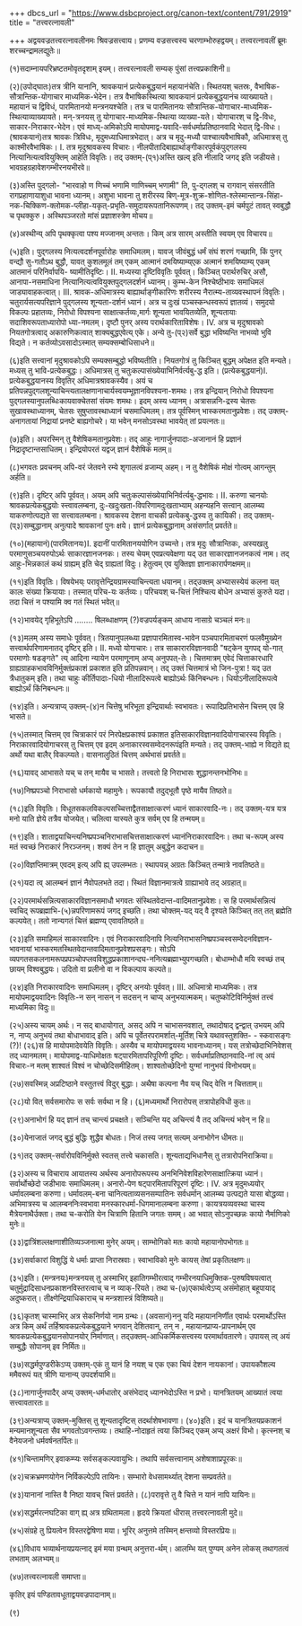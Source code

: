 +++
dbcs_url = "https://www.dsbcproject.org/canon-text/content/791/2919"
title = "तत्त्वरत्नावली"

+++
अद्वयवज्रतत्त्वरत्नावलीनमः श्रिवज्रसत्त्वाय। प्रणम्य वज्रसत्त्वस्य चरणाम्भोरुहद्वयम्। तत्त्वरत्नावलीं ब्रूमः शरच्चन्द्रामलद्युतेः॥

(१)सदाम्नायपरिभ्रष्टतमोवृतदृशाम् इयम्। तत्त्वरत्नावली सम्यक् पुंसां तत्त्वप्रकाशिनी॥

(२)(उपोद्घातः)तत्र त्रीनि यानानि, श्रावकयानं प्रत्येकबुद्धयानं महायानंचेति। स्थितयश् चतस्रः, वैभाषिक-सौत्रान्तिक-योगाचार माध्यमिक-भेदेन। तत्र वैभाषिकस्थित्या श्रावकयानं प्रत्येकबुद्धयानंच व्याख्यायते। महायानं च द्विविधं, पारमितानयो मन्त्रनयश्चेति। तत्र च पारमितानयः सौत्रान्तिक-योगाचार-माध्यमिक-स्थित्याव्याख्यायते। मन्-त्रनयस् तु योगाचार-माध्यमिक-स्थित्या व्याख्या-यते। योगाचारश् च द्वि-विधः, साकार-निराकार-भेदेन। एवं माध्य्-अमिकोऽपि मायोपमाद्व-यवादि-सर्वधर्माप्रतिष्ठानवादि भेदात् द्वि-विधः। (श्रावकयानं)तत्र श्रावकः त्रिविधः, मृदुमध्याधिमात्रभेदात्। अत्र च मृदु-मध्यौ पाश्चात्यवैभाषिकौ, अधिमात्रस् तु काश्मीरवैभाषिकः। I. तत्र मृदुश्रावकस्य विचारः। नीलपीतादिबाह्यार्थाङ्गीकारपूर्वकंपुद्गलस्य नित्यानित्यत्ववियुक्तिम् आहेति विवृतिः। तद् उक्तम्-(प्१)अस्ति खल्व् इति नीलादि जगद् इति जडीयसे। भावग्रहग्रहावेशगम्भीरनयभीरवे॥

(३)अस्ति पुद्गलो- "भारवाहो ण णिच्चं भणामि णाणिच्चम् भणामी" ति, पु-द्गलश् च रागवान् संसरतीति रागप्रहाणायाशुधा भावना ध्यानम्। अशुभा भावना तु शरीरस्य बिण्-मूत्र-शुक्र-शोणित-श्लेस्मान्तान्त्र-सिंहा-नक-चिक्किण-क्लोमक-प्लीहा-यकृत्-प्रभृति-समुदायरूपतानिरूपणम्। तद् उक्तम्-इमं चर्मपुटं तावत् स्वबुद्धौ च पृथक्कुरु। अस्थिपञ्जरतो मांसं प्रज्ञाशस्त्रेण मोचय॥

(४)अस्थीन्य् अपि पृथक्कृत्वा पश्य मज्जानम् अन्ततः। किम् अत्र सारम् अस्तीति स्वयम् एव विचारय॥

(५)इति। पुद्गलस्य नित्यत्वदर्शनपूर्वारोहः समाधिमलम्। यावज् जीवंबुद्धं धर्मं संघं शरणं गच्छामि, किं पुनर् वन्द्यौ सु-गतौऽथ बुद्धौ, यावत् कुशलमूलं तम् एकम् आत्मानं दमयिष्याम्य्एक अत्मानं शमयिष्याम्य् एकम् आतमानं परिनिर्वापयि- ष्यामीतिदृष्टिः। II. मध्यस्या दृष्टिविवृतिः पूर्ववत्। किञ्चित् परार्थरुचिर् असौ, आनापा-नसमाधिना नित्यानित्यत्ववियुक्तपुद्गलदर्शनं ध्यानम्। कुम्भ-केन निश्चेष्ठीभावः समाधिमलं जाड्यावाहकत्वात्। III. श्रावक-अधिमात्रस्य बाह्यार्थाङ्गीकारिणः शरीरस्य नैरात्म्य-ताव्यवस्थापनं विवृतिः। चतुरार्यसत्यपरिज्ञाने पुद्गलस्य शून्यता-दर्शनं ध्यानं। अत्र च दुःखं पञ्चस्कन्धस्वरूपं ज्ञातव्यं। समुदयो विकल्पः प्रहातव्यः, निरोधो विपश्यना साक्षात्कर्तव्यः,मार्गः शून्यता भावयितव्येति, शून्यतायाः सदाशिवरूपताध्यारोपो ध्या-नमलम्। दृष्टौ पुनर् अस्य परार्थकारिताविशेषः। IV. अत्र च मृदुश्रावको नियतगोत्रत्वाद् अकारुणिकत्वात् शाक्यबुद्धएवेत्य् एके। अन्ये तु-(प्२)सर्वे बुद्धा भविष्यन्ति नाभव्यो भुवि विद्यते। न कर्तव्योऽवसादोऽस्मात् सम्यक्सम्बोधिसाधने॥

(६)इति सत्त्वानां मृदुश्रावकोऽपि सम्यक्सम्बुद्धो भविष्यतीति। नियतगोत्रं तु किञ्चित् बुद्धम् अपेक्षत इति मन्यते। मध्यस् तु भावि-प्रत्येकबुद्धः। अधिमात्रस् तु चतुःकल्पासंख्येयाभिनिर्वर्त्यबु-द्ध इति। (प्रत्येकबुद्धयानं)I. प्रत्येकबुद्धयानस्य विवृतिर् अधिमात्रश्रावकस्यैव। अयं च प्रतिपन्नपुद्गलशून्याचिन्त्यतालक्षणानाचार्यस्वयम्भूज्ञानविपश्यना-शमथः। तत्र इन्द्रियान् निरोधो विपश्यना पुद्गलस्यानुपलब्धिःकायवाक्चेतसां संयमः शमथः। इदम् अस्य ध्यानम्। अत्रासन्ननि-द्रस्य चेतसः सुखावस्थाध्यानम्, चेतसः सुषुप्तावस्थाध्यानं चसमाधिमलम्। तत्र पूर्वस्मिन् भास्करमतानुप्रवेशः। तद् उक्तम्-अनागतायां निद्रायां प्रनष्टे बाह्यगोचरे। या भवेन् मनसोऽवस्था भावयेत् तां प्रयत्नतः॥

(७)इति। अपरस्मिन् तु वैशेषिकमतानुप्रवेशः। तद् आहुः नागार्जुनपादाः-अजानानं हि प्रज्ञानं निद्रादृष्टान्तसाधितम्। इन्द्रियोपरतं यद्वज् ज्ञानं वैशेषिकं मतम्॥

(८)भगवतः प्रवचनम् अपि-वरं जेतवने रम्ये शृगालत्वं व्रजाम्य् अहम्। न तु वैशेषिकं मोक्षं गोत्वम् आगन्तुम् अर्हति॥

(९)इति। दृष्टिर् अपि पूर्ववत्। अयम् अपि चतुःकल्पासंख्येयाभिनिर्वर्त्यबु-द्धभावः। II. करुणा चानयोः श्रावकप्रत्येकबुद्धयोः स्त्त्वावलम्बना, दुः-खदुःखता-विपरिणामदुःखताभ्याम् अहन्यहनि सत्त्वान् आलम्ब्य याकरुणोत्पद्यते सा सत्त्वावलम्बना। श्रावकस्य देशना वाचकी प्रत्येकबु-द्धस्य तु कायिकी। तद् उक्तम्-(प्३)सम्बुद्धानाम् अनुत्पादे श्रावकानां पुनः क्षये। ज्ञानं प्रत्येकबुद्धानाम् असंसर्गात् प्रवर्तते॥

(१०)(महायानं)(पारमितानयः)I. इदानीं पारमितानययोगिन उच्यन्ते। तत्र मृदुः सौत्रान्तिकः, अस्यखलु परमाणुसञ्चयरुपोऽर्थः साकारज्ञानजनकः। तस्य चेयम् एवप्रत्यवेक्षणा यद् उत साकारज्ञानजनकत्वं नाम। तद् आहुः-भिन्नकालं कथं ग्राह्यम् इति चेद् ग्राह्यतां विदुः। हेतुत्वम् एव युक्तिज्ञा ज्ञानाकारार्पणक्षमम्॥

(११)इति विवृतिः। विषयेभय्ः परावृत्तेन्द्रियग्रामस्याचिन्त्यता धयानम्। तद्उक्तम् अभ्यासस्येयं कलना यत् कालः संख्या क्रियायाः। तस्मात् परिच-यः कर्तव्यः। परिचयश् च-चित्तं निश्चित्य बोधेन अभ्यासं कुरुते यदा। तदा चित्तं न पश्यामि क्व गतं स्थितं भवेत्॥

(१२)भावयेद् गृहिभूतेऽपि ........ षिलब्धाक्षणम् (?)वज्रपर्यङ्कम् आधाय नासाग्रे चञ्चलं मनः॥

(१३)मलम् अस्य समाधेः पूर्ववत्। त्रितयानुपलब्ध्या प्रज्ञापारमितास्व-भावेन पञ्चपारमिताचरणं फलवैमुख्येन सत्त्वार्थपरिणामनातद् दृष्टिर् इति। II. मध्यो योगाचारः। तत्र साकारारविज्ञानवादी "षट्केन युगपद् यो-गात् परमाणोः षडङ्गते" त्य् आदिना न्यायेन परमाणूनाम् अप्य् अनुपपत्-तेः। चित्तमात्रम् एवेदं चित्ताकारधारि ग्राह्यग्राहकभावविनिर्मुक्तंप्रकाशं प्रकाशत इति प्रतिपन्नवान्। तद् उक्तं चित्तमात्रं भो जिन-पुत्रा ! यद् उत त्रैधातुकम् इति। तथा चाहुः कीर्तिपादाः-धियो नीलादिरूपत्वे बाह्योऽर्थः किंनिबन्धनः। धियोऽनीलादिरूपत्वे बाह्योऽर्थं किंनिबन्धनः॥

(१४)इति। अन्यत्राप्य् उक्तम्-(४)न चित्तेषु भरिभूता इन्द्रियार्थाः स्वभावतः। रूपादिप्रतिभासेन चित्तम् एव हि भासते॥

(१५)तस्मात् चित्तम् एव चित्राकारं परं निरपेक्षप्रकाश्यं प्रकाशत इतिसाकारविज्ञानवादियोगाचारस्य विवृतिः। निराकारवादियोगाचरस् तु चित्तम् एव इदम् अनाकारस्वसम्वेदनरूपंइति मन्यते। तद् उक्तम्-भाह्ये न विद्यते ह्य् अर्थो यथा बालैर् विकल्प्यते। वासनालुठितं चित्तम् अर्थभासं प्रवर्तते॥

(१६)यावद् आभासते यच् च तन् मायैव च भासते। तत्त्वतो हि निराभासः शुद्धानन्तनभोनिभः॥

(१७)निष्प्रपञ्चो निराभासो धर्मकायो महामुनेः। रूपकायौ तदुद्भूतौ पृष्ठे मायैव तिष्ठते॥

(१८)इति विवृतिः। विधूतसकलविकल्पसच्चित्ताद्वैतसाक्षात्करणं ध्यानं साकारवादि-नः। तद् उक्तम्-यत्र यत्र मनो याति ज्ञेये तत्रैव योजयेत्। चलित्वा यास्यते कुत्र सर्वम् एव हि तन्मयम्॥

(१९)इति। शाताद्वयाचिन्त्यनिष्प्रपञ्चनिराभासचित्तसाक्षात्करणं ध्यानंनिराकारवादिनः। तथा च-रूपम् अस्य मतं स्वच्छं निराकारं निरञ्जनम्। शक्यं तेन न हि ज्ञातुम् अबुद्धेन कदाचन॥

(२०)विज्ञप्तिमात्रम् एवदम् इत्य् अपि ह्य् उपलम्भतः। स्थापयन्न् अग्रतः किञ्चित् तन्मात्रे नावतिष्ठते॥

(२१)यदा त्व् आलम्बनं ज्ञानं नैवोपलभते तदा। स्थितं विज्ञानमात्रत्वे ग्राह्याभावे तद् अग्रहात्॥

(२२)परमार्थसन्नित्यसाकारविज्ञानसमाधौ भगवतः संस्थितवेदान्त-वादिमतानुप्रवेशः। स हि परमार्थसन्नित्यं स्वचिद् रूपब्रह्माभि-(५)न्नपरिणामरूपं जगद् इच्छति। तथा चोक्तम्-यद् यद् वै दृश्यते किञ्चित् तत् तत् ब्रह्मेति कल्पयेत्। ततो नान्यगतं चित्तं ब्रह्मण्य् एवावतिष्ठते॥

(२३)इति समाहिमलं साकारवादिनः। एवं निराकारवादिनापि नित्यनिराभासनिष्प्रपञ्चस्वसम्वेदनविज्ञान-भावनायां भास्करमतस्थितवेदान्तवादिमतानुप्रवेशप्रसङ्गः। सोऽपि व्यपगतसकलनामरूपप्रपञ्चोपप्लवविशुद्धप्रकाशानन्दघ-ननित्यब्रह्माभ्युपगच्छति। बोधाम्भोधौ मयि स्वच्छं तच् छायम् विश्वबुद्धयः। उदितो वा प्रलीनो वा न विकल्पाय कल्पते॥

(२४)इति निराकारवादिनः समाधिमलम्। दृष्टिर् अनयोः पूर्ववत्। III. अधिमात्रो माध्यमिकः। तत्र मायोपमाद्वयवादिनः विवृतिः-न सन् नासन् न सदसन् न चाप्य् अनुभयात्मकम्। चतुष्कोटिविनिर्मुक्तं तत्त्वं माध्यमिका विदुः॥

(२५)अस्य चायम् अर्थः। न सद् बाधायोगात्, असद् अपि न चाभासनवशात्, तथादोषाद् द्वन्द्वात् उभयम् अपि न, नाप्य् अनुभयं तथा बोधाभावाद् इति। अपि च पूर्वेतरपरामर्शात्-मूर्तिश् चित्रे यथावस्तुशक्ति- - स्कवासङ्गः (?)! (२६)स हि मायोपमादेवयेति विवृतिः। अस्यैव च मायोपमाद्वयस्य भावनाध्यानम्। यस् तत्रोच्छेदाभिनिवेशस् तद् ध्यानमलम्। मायोपमाद्व-याधिमोक्षतः षट्पारमितापरिपूरिणी दृष्टिः। सर्वधर्माप्रतिष्ठानवादि-नां त्व् अयं विचारः-न मतम् शाश्वतं विश्वं न चोच्छेदिसमीहितम्। शाश्वतोच्छेदिनो युग्मां नानुभयं विनोभयम्॥

(२७)सवस्मिन्न् अप्रटिष्ठाने वस्तुतत्त्वं विदुर् बुद्धाः। अथैषा कल्पना नैव यच् चिद् वेत्ति न चित्तताम्॥

(२८)यो वित् सर्वसमारोपः स सर्वः सर्वथा न हि। (६)मध्यमार्थो निरारोपस् तत्रापोहविधी कुतः॥

(२९)अनाभोगं हि यद् ज्ञानं तच् चान्त्यं प्रचक्षते। सञ्चिन्ति यद् अचिन्त्यं वै तद् अचिन्त्यं भवेन् न हि॥

(३०)येनाजातं जगद् बुद्धं बुद्धिः शुद्धैव बोधतः। निजं तस्य जगत् सत्यम् अनाभोगेन धीमतः॥

(३१)तद् उक्तम्-सर्वारोपविनिर्मुक्ते स्वतस् तत्त्वे चकासति। शून्यताद्यभिधानैस् तु तत्रारोपनिराक्रिया॥

(३२)अस्य च विचाराय आयातस्य अर्थस्य अनारोपरूपस्य अनभिनिवेशविहारेणसाक्षात्क्रिया ध्यानं। सर्वार्थोच्छेदो जडीभावः समाधिमलम्। अनारो-पेण षट्पारमितापरिपूरणं दृष्टिः। IV. अत्र मृदुमध्ययोर् धर्मावलम्बना करुणा। धर्मावलम्-बना चानित्यताव्यसनसम्पातिनः सर्वधर्मान् आलम्ब्य उत्पद्यते यासा बोद्धव्या। अभिमात्रस्य च आलम्बननिःस्वभावा मनस्कारधर्मा-धिगमानालम्बना करुणा। कायत्रयव्यवस्था चास्य मैत्रेयनाथैर्उक्ता। तथा च-करोति येन चित्राणि हितानि जगतः समम्। आ भवात् सोऽनुपच्छन्नः कायो नैर्माणिको मुनेः॥

(३३)द्वात्रिंशल्लक्षणाशीतिव्यञ्जनात्मा मुनेर् अयम्। साम्भोगिको मतः कायो महायानोपभोगतः॥

(३४)सर्वाकारां विशुद्धिं ये धर्माः प्राप्ता निरास्रवाः। स्वाभाविको मुनेः कायस् तेषां प्रकृतिलक्षणः॥

(३५)इति। (मन्त्रनयः)मन्त्रनयस् तु अस्माभिर् इहातिगम्भीरत्वाद् गम्भीरनयाधिमुक्तिक-पुरुषविषयत्वात् चतुर्मुद्रादिसाधनप्रकाशनविस्तरत्वाच् च न व्याक्-रियते। तथा च-(७)एकार्थत्वेऽप्य् असंमोहात् बहूपायाद् अदुष्करात्। तीक्ष्णेन्द्रियाधिकाराच् च मन्त्रशास्त्रं विशिष्यते॥

(३६)कृतश् चास्माभिर् अत्र सेकनिर्णयो नाम ग्रन्थः। (अवसानं)ननु यदि महायाननिर्णीत एवार्थः परमार्थोऽस्ति अत्र किम् अर्थं तर्हिश्रावकप्रत्येकबुद्धयाने भगवान् देशितवान्, तन् न , महायानप्राप्य-प्रापनार्थम् एव श्रावकप्रत्येकबुद्धयानसोपानयोर् निर्माणात्। तद्उक्तम्-आधिकर्मिकसत्त्वस्य परमार्थावतारणे। उपायस् त्व् अयं सम्बुद्धैः सोपानम् इव निर्मितः॥

(३७)सद्धर्मपुण्डरीकेऽप्य् उक्तम्-एकं तु यानं हि नयश् च एक एका चियं देशन नायकानां। उपायकौशल्य ममैवरूपं यत् त्रीणि यानान्य् उपदर्शयामि॥

(३८)नागार्जुनपादैर् अप्य् उक्तम्-धर्मधातोर् असंभेदाद् ध्यानभेदोऽस्ति न प्रभो। यानत्रितयम् आख्यातं त्वया सत्त्वावतारतः॥

(३९)अन्यत्राप्य् उक्तम्-मुक्तिस् तु शून्यतादृष्टिस् तदर्थाशेषभावणा। (४०)इति। इदं च यानत्रितयप्रकाशनं मन्यमानशून्यता सैव भगवतोऽवगन्तव्यः। तथाहि-नोदाहृतं त्वया किञ्चिद् एकम् अप्य् अक्षरं विभो। कृत्स्नश् च वैनेयजनो धर्मवर्षनतर्पितः॥

(४१)चिन्तामणिर् इवाकम्प्यः सर्वसङ्कल्पवायुभिः। तथापि सर्वसत्त्वानाम् अशेषाशाप्रपूरकः॥

(४२)चक्रभ्रमणयोगेन निर्विकल्पेऽपि तायिनः। सम्भारो वेधसामर्थ्यात् देशना सम्प्रवर्तते॥

(४३)यानानां नास्ति वै निष्ठा यावच् चित्तं प्रवर्तते। (८)परावृत्ते तु वै चित्ते न यानं नापि यायिनः॥

(४४)सद्धर्मरत्नघटिका वाग् ह्य् अत्र ग्रथितामला। हृदये क्रियतां धीरास् तत्त्वरत्नावली मुदे॥

(४५)संग्रहे तु प्रियत्वेन विस्तरद्वेषिणा मया। भूरिर् अनुत्तमे तस्मिन् क्षन्तव्यो विस्तरप्रियः॥

(४६)विधाय भव्यार्थनायप्रयत्नाद् इमं मया ग्रन्थम् अनुत्तरा-र्थम्। आलम्भि यत् पुण्यम् अनेन लोकस् तथागतत्वं लभताम् अलभ्यम्॥

(४७)तत्त्वरत्नावली समाप्ता॥

कृतिर् इयं पण्डितावधूताद्वयवज्रपादानाम्॥

(९)
